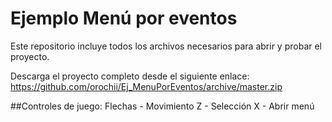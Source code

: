 # Ejemplo Menú por eventos
Este repositorio incluye todos los archivos necesarios para abrir y probar el proyecto.

Descarga el proyecto completo desde el siguiente enlace:
https://github.com/orochii/Ej_MenuPorEventos/archive/master.zip

##Controles de juego:
Flechas - Movimiento
Z - Selección
X - Abrir menú
